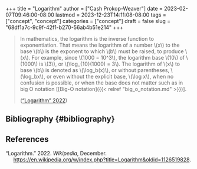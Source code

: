 +++
title = "Logarithm"
author = ["Cash Prokop-Weaver"]
date = 2023-02-07T09:46:00-08:00
lastmod = 2023-12-23T14:11:08-08:00
tags = ["concept", "concept"]
categories = ["concept"]
draft = false
slug = "68df1a7c-9c9f-42f1-b270-56ab4b51e214"
+++

> In mathematics, the logarithm is the inverse function to exponentiation. That means the logarithm of a number \\(x\\) to the base \\(b\\) is the exponent to which \\(b\\) must be raised, to produce \\(x\\). For example, since \\(1000 = 10^3\\), the logarithm base \\(10\\) of \\(1000\\) is \\(3\\), or \\(\log\_{10}(1000) = 3\\). The logarithm of \\(x\\) to base \\(b\\) is denoted as \\(\log\_b(x)\\), or without parentheses, \\(\log\_bx\\), or even without the explicit base, \\(\log x\\), when no confusion is possible, or when the base does not matter such as in big O notation [[Big-O notation]({{< relref "big_o_notation.md" >}})].
>
> (<a href="#citeproc_bib_item_1">“Logarithm” 2022</a>)


## Bibliography {#bibliography}

## References

<style>.csl-entry{text-indent: -1.5em; margin-left: 1.5em;}</style><div class="csl-bib-body">
  <div class="csl-entry"><a id="citeproc_bib_item_1"></a>“Logarithm.” 2022. <i>Wikipedia</i>, December. <a href="https://en.wikipedia.org/w/index.php?title=Logarithm&oldid=1126519828">https://en.wikipedia.org/w/index.php?title=Logarithm&#38;oldid=1126519828</a>.</div>
</div>
